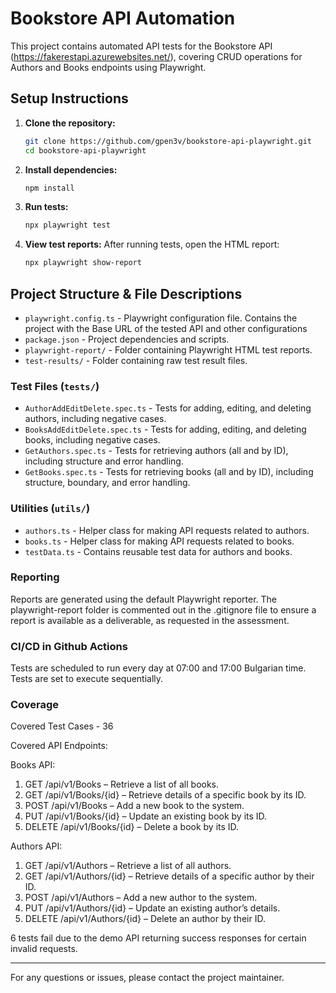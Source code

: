 # Bookstore API Automation

This project contains automated API tests for the Bookstore API (https://fakerestapi.azurewebsites.net/), covering CRUD operations for Authors and Books endpoints using Playwright.

## Setup Instructions

1. **Clone the repository:**
   ```sh
   git clone https://github.com/gpen3v/bookstore-api-playwright.git
   cd bookstore-api-playwright
   ```
2. **Install dependencies:**
   ```sh
   npm install
   ```
3. **Run tests:**
   ```sh
   npx playwright test
   ```
4. **View test reports:**
   After running tests, open the HTML report:
   ```sh
   npx playwright show-report
   ```

## Project Structure & File Descriptions

- `playwright.config.ts` - Playwright configuration file. Contains the project with the Base URL of the tested API and other configurations
- `package.json` - Project dependencies and scripts.
- `playwright-report/` - Folder containing Playwright HTML test reports.
- `test-results/` - Folder containing raw test result files.

### Test Files (`tests/`)
- `AuthorAddEditDelete.spec.ts` - Tests for adding, editing, and deleting authors, including negative cases.
- `BooksAddEditDelete.spec.ts` - Tests for adding, editing, and deleting books, including negative cases.
- `GetAuthors.spec.ts` - Tests for retrieving authors (all and by ID), including structure and error handling.
- `GetBooks.spec.ts` - Tests for retrieving books (all and by ID), including structure, boundary, and error handling.

### Utilities (`utils/`)
- `authors.ts` - Helper class for making API requests related to authors.
- `books.ts` - Helper class for making API requests related to books.
- `testData.ts` - Contains reusable test data for authors and books.

### Reporting
Reports are generated using the default Playwright reporter.
The playwright-report folder is commented out in the .gitignore file to ensure a report is available as a deliverable, as requested in the assessment.

### CI/CD in Github Actions
Tests are scheduled to run every day at 07:00 and 17:00 Bulgarian time.
Tests are set to execute sequentially.

### Coverage
Covered Test Cases - 36

Covered API Endpoints:

Books API:
1. GET /api/v1/Books – Retrieve a list of all books.
2. GET /api/v1/Books/{id} – Retrieve details of a specific book by its ID.
3. POST /api/v1/Books – Add a new book to the system.
4. PUT /api/v1/Books/{id} – Update an existing book by its ID.
5. DELETE /api/v1/Books/{id} – Delete a book by its ID.

Authors API:
1. GET /api/v1/Authors – Retrieve a list of all authors.
2. GET /api/v1/Authors/{id} – Retrieve details of a specific author by their ID.
3. POST /api/v1/Authors – Add a new author to the system.
4. PUT /api/v1/Authors/{id} – Update an existing author’s details.
5. DELETE /api/v1/Authors/{id} – Delete an author by their ID.

6 tests fail due to the demo API returning success responses for certain invalid requests.

---

For any questions or issues, please contact the project maintainer.
